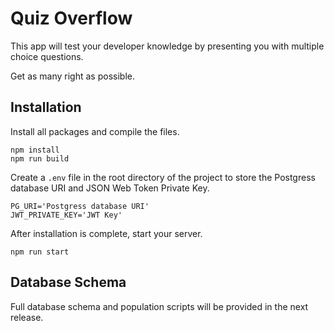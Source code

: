 # Quiz Overflow

This app will test your developer knowledge by presenting you with multiple choice questions.

Get as many right as possible.

## Installation

Install all packages and compile the files.

```
npm install
npm run build
```

Create a `.env` file in the root directory of the project to store the Postgress database URI and JSON Web Token Private Key.

```
PG_URI='Postgress database URI'
JWT_PRIVATE_KEY='JWT Key'
```

After installation is complete, start your server.

```
npm run start
```

## Database Schema

Full database schema and population scripts will be provided in the next release.
